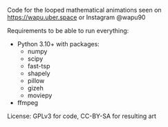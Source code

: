 Code for the looped mathematical animations seen on https://wapu.uber.space or Instagram @wapu90

Requirements to be able to run everything:
- Python 3.10+ with packages:
  - numpy
  - scipy
  - fast-tsp
  - shapely
  - pillow
  - gizeh
  - moviepy
- ffmpeg

License:
GPLv3 for code, CC-BY-SA for resulting art
